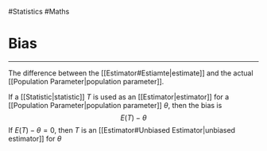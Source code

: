 #Statistics #Maths 

# Bias
---
The difference between the [[Estimator#Estiamte|estimate]] and the actual [[Population Parameter|population parameter]].

If a [[Statistic|statistic]] $T$ is used as an [[Estimator|estimator]] for a [[Population Parameter|population parameter]] $\theta$, then the bias is $$E(T)-\theta$$
If $E(T)-\theta=0$, then $T$ is an [[Estimator#Unbiased Estimator|unbiased estimator]] for $\theta$